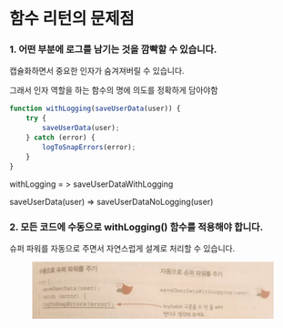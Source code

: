 # 함수 리턴의 문제점

### 1. 어떤 부분에 로그를 남기는 것을 깜빡할 수 있습니다.

캡슐화하면서 중요한 인자가 숨겨져버릴 수 있습니다.



그래서 인자 역할을 하는 함수의 명에 의도를 정확하게 담아야함

```javascript
function withLogging(saveUserData(user)) {
    try {
        saveUserData(user);
    } catch (error) {
        logToSnapErrors(error);
    }
}
```

withLogging = > saveUserDataWithLogging

saveUserData(user) => saveUserDataNoLogging(user)



### 2. 모든 코드에 수동으로 withLogging() 함수를 적용해야 합니다.

슈퍼 파워를 자동으로 주면서 자연스럽게 설계로 처리할 수 있습니다.

<figure><img src="../../../.gitbook/assets/image (6).png" alt=""><figcaption></figcaption></figure>
